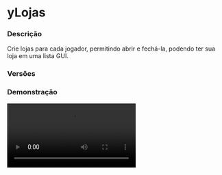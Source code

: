 # yLojas
<secondary-label ref="utility"/>

### Descrição
Crie lojas para cada jogador, permitindo abrir e fechá-la, podendo ter sua loja em uma lista GUI.

### Versões
<secondary-label ref="1.8"/>
<secondary-label ref="1.9"/>
<secondary-label ref="1.10"/>
<secondary-label ref="1.11"/>
<secondary-label ref="1.12"/>
<secondary-label ref="1.13"/>
<secondary-label ref="1.14"/>
<secondary-label ref="1.15"/>
<secondary-label ref="1.16"/>
<secondary-label ref="1.17"/>
<secondary-label ref="1.18"/>
<secondary-label ref="1.19"/>
<secondary-label ref="1.20"/>
<secondary-label ref="1.21"/>

### Demonstração
<video src="//www.youtube.com/watch?v=ozmjwTEgipU"/>


<chapter title="Comandos" id="commands" collapsible="true">
<code-block lang="plain text">/loja - Abre o menu principal. 
/loja anunciar - Anuncia sua loja. 
/loja [player] - Teleporta a loja de um jogador 
/loja remover - Deleta a loja de um jogador. 
/loja desfazer - Desfaz sua própria loja.
/loja setar - Seta o local da sua própria loja. 
/loja avaliar - Avalia uma outra loja 
/loja ajuda - Envia a mensagem de ajuda.
/loja reload - Recarrega as configurações</code-block>
</chapter>

<chapter title="Permissões" id="permissions" collapsible="true">
<code-block lang="plain text">ylojas.usar - Permissão para o /loja e /loja (player), /loja desfazer, /loja avaliar, /loja setar
ylojas.anunciar - Permissão para o /loja anunciar
ylojas.criar - Permissão para criar uma loja
ylojas.admin - Permissão para o /lojas remover
ylojas.reload - Permissão para o /lojas reload
ylojas.anuncio_delay_[delay] - Permissão para definir delay de anúncio por permissão</code-block>
</chapter>



## Erros comuns
<primary-label ref="errors"/>

Antes de configurar o plugin, revise os pontos listados aqui para evitar problemas frequentes durante a configuração.

<seealso style="cards">
    <category ref="wrs">
        <a href="yplugins.md"></a>        <a href="https://ystoreplugins.com.br/plugins/detalhes/2-yLojas">Site do plugin yLojas</a>
    </category>
</seealso>